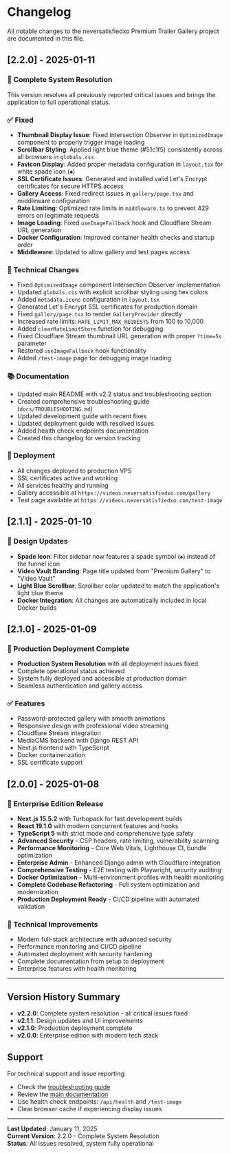 # Changelog

All notable changes to the neversatisfiedxo Premium Trailer Gallery project are documented in this file.

## [2.2.0] - 2025-01-11

### 🎉 Complete System Resolution
This version resolves all previously reported critical issues and brings the application to full operational status.

### ✅ Fixed
- **Thumbnail Display Issue**: Fixed Intersection Observer in `OptimizedImage` component to properly trigger image loading
- **Scrollbar Styling**: Applied light blue theme (#51c1f5) consistently across all browsers in `globals.css`
- **Favicon Display**: Added proper metadata configuration in `layout.tsx` for white spade icon (♠)
- **SSL Certificate Issues**: Generated and installed valid Let's Encrypt certificates for secure HTTPS access
- **Gallery Access**: Fixed redirect issues in `gallery/page.tsx` and middleware configuration
- **Rate Limiting**: Optimized rate limits in `middleware.ts` to prevent 429 errors on legitimate requests
- **Image Loading**: Fixed `useImageFallback` hook and Cloudflare Stream URL generation
- **Docker Configuration**: Improved container health checks and startup order
- **Middleware**: Updated to allow gallery and test pages access

### 🔧 Technical Changes
- Fixed `OptimizedImage` component Intersection Observer implementation
- Updated `globals.css` with explicit scrollbar styling using hex colors
- Added `metadata.icons` configuration in `layout.tsx`
- Generated Let's Encrypt SSL certificates for production domain
- Fixed `gallery/page.tsx` to render `GalleryProvider` directly
- Increased rate limits: `RATE_LIMIT_MAX_REQUESTS` from 100 to 10,000
- Added `clearRateLimitStore` function for debugging
- Fixed Cloudflare Stream thumbnail URL generation with proper `?time=5s` parameter
- Restored `useImageFallback` hook functionality
- Added `/test-image` page for debugging image loading

### 📚 Documentation
- Updated main README with v2.2 status and troubleshooting section
- Created comprehensive troubleshooting guide (`docs/TROUBLESHOOTING.md`)
- Updated development guide with recent fixes
- Updated deployment guide with resolved issues
- Added health check endpoints documentation
- Created this changelog for version tracking

### 🚀 Deployment
- All changes deployed to production VPS
- SSL certificates active and working
- All services healthy and running
- Gallery accessible at `https://videos.neversatisfiedxo.com/gallery`
- Test page available at `https://videos.neversatisfiedxo.com/test-image`

## [2.1.1] - 2025-01-10

### 🎨 Design Updates
- **Spade Icon**: Filter sidebar now features a spade symbol (♠) instead of the funnel icon
- **Video Vault Branding**: Page title updated from "Premium Gallery" to "Video Vault"
- **Light Blue Scrollbar**: Scrollbar color updated to match the application's light blue theme
- **Docker Integration**: All changes are automatically included in local Docker builds

## [2.1.0] - 2025-01-09

### 🚀 Production Deployment Complete
- **Production System Resolution** with all deployment issues fixed
- Complete operational status achieved
- System fully deployed and accessible at production domain
- Seamless authentication and gallery access

### ✅ Features
- Password-protected gallery with smooth animations
- Responsive design with professional video streaming
- Cloudflare Stream integration
- MediaCMS backend with Django REST API
- Next.js frontend with TypeScript
- Docker containerization
- SSL certificate support

## [2.0.0] - 2025-01-08

### 🎉 Enterprise Edition Release
- **Next.js 15.5.2** with Turbopack for fast development builds
- **React 19.1.0** with modern concurrent features and hooks
- **TypeScript 5** with strict mode and comprehensive type safety
- **Advanced Security** - CSP headers, rate limiting, vulnerability scanning
- **Performance Monitoring** - Core Web Vitals, Lighthouse CI, bundle optimization
- **Enterprise Admin** - Enhanced Django admin with Cloudflare integration
- **Comprehensive Testing** - E2E testing with Playwright, security auditing
- **Docker Optimization** - Multi-environment profiles with health monitoring
- **Complete Codebase Refactoring** - Full system optimization and modernization
- **Production Deployment Ready** - CI/CD pipeline with automated validation

### 🔧 Technical Improvements
- Modern full-stack architecture with advanced security
- Performance monitoring and CI/CD pipeline
- Automated deployment with security hardening
- Complete documentation from setup to deployment
- Enterprise features with health monitoring

---

## Version History Summary

- **v2.2.0**: Complete system resolution - all critical issues fixed
- **v2.1.1**: Design updates and UI improvements
- **v2.1.0**: Production deployment complete
- **v2.0.0**: Enterprise edition with modern tech stack

## Support

For technical support and issue reporting:
- Check the [troubleshooting guide](docs/TROUBLESHOOTING.md)
- Review the [main documentation](docs/README.md)
- Use health check endpoints: `/api/health` and `/test-image`
- Clear browser cache if experiencing display issues

---

**Last Updated**: January 11, 2025  
**Current Version**: 2.2.0 - Complete System Resolution  
**Status**: All issues resolved, system fully operational